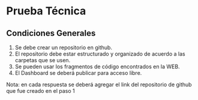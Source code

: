 # Prueba Técnica

## Condiciones Generales

1. Se debe crear un repositorio en github.
2. El repositorio debe estar estructurado y organizado de acuerdo a las carpetas que se usen.
3. Se pueden usar los fragmentos de código encontrados en la WEB.
4. El Dashboard se deberá publicar para acceso libre.

Nota: en cada respuesta se deberá agregar el link del repositorio de github que fue creado en el paso 1
